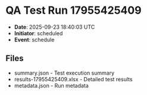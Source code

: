 # QA Test Run 17955425409

- **Date**: 2025-09-23 18:40:03 UTC
- **Initiator**: scheduled
- **Event**: schedule

## Files
- summary.json - Test execution summary
- results-17955425409.xlsx - Detailed test results
- metadata.json - Run metadata
